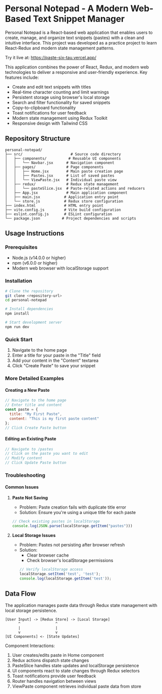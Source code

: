# Personal Notepad - A Modern Web-Based Text Snippet Manager

Personal Notepad is a React-based web application that enables users to create, manage, and organize text snippets (pastes) with a clean and intuitive interface. 
This project was developed as a practice project to learn React-Redux and modern state management patterns.

Try it live at: https://paste-six-tau.vercel.app/

This application combines the power of React, Redux, and modern web technologies to deliver a responsive and user-friendly experience. 
Key features include:
- Create and edit text snippets with titles
- Real-time character counting and limit warnings
- Persistent storage using browser's local storage
- Search and filter functionality for saved snippets
- Copy-to-clipboard functionality
- Toast notifications for user feedback
- Modern state management using Redux Toolkit
- Responsive design with Tailwind CSS

## Repository Structure
```
personal-notepad/
├── src/                      # Source code directory
│   ├── components/          # Reusable UI components
│   │   └── Navbar.jsx      # Navigation component
│   ├── pages/              # Page components
│   │   ├── Home.jsx        # Main paste creation page
│   │   ├── Pastes.jsx      # List of saved pastes
│   │   └── ViewPaste.jsx   # Individual paste view
│   ├── redux/              # Redux state management
│   │   └── pasteSlice.jsx  # Paste-related actions and reducers
│   ├── App.jsx             # Main application component
│   ├── main.jsx           # Application entry point
│   └── store.js           # Redux store configuration
├── index.html             # HTML entry point
├── vite.config.js         # Vite build configuration
├── eslint.config.js       # ESLint configuration
└── package.json          # Project dependencies and scripts
```

## Usage Instructions
### Prerequisites
- Node.js (v14.0.0 or higher)
- npm (v6.0.0 or higher)
- Modern web browser with localStorage support

### Installation
```bash
# Clone the repository
git clone <repository-url>
cd personal-notepad

# Install dependencies
npm install

# Start development server
npm run dev
```

### Quick Start
1. Navigate to the home page
2. Enter a title for your paste in the "Title" field
3. Add your content in the "Content" textarea
4. Click "Create Paste" to save your snippet

### More Detailed Examples
#### Creating a New Paste
```jsx
// Navigate to the home page
// Enter title and content
const paste = {
  title: "My First Paste",
  content: "This is my first paste content"
};
// Click Create Paste button
```

#### Editing an Existing Paste
```jsx
// Navigate to /pastes
// Click on the paste you want to edit
// Modify content
// Click Update Paste button
```

### Troubleshooting
#### Common Issues
1. **Paste Not Saving**
   - Problem: Paste creation fails with duplicate title error
   - Solution: Ensure you're using a unique title for each paste
   ```javascript
   // Check existing pastes in localStorage
   console.log(JSON.parse(localStorage.getItem("pastes")))
   ```

2. **Local Storage Issues**
   - Problem: Pastes not persisting after browser refresh
   - Solution: 
     - Clear browser cache
     - Check browser's localStorage permissions
     ```javascript
     // Verify localStorage access
     localStorage.setItem('test', 'test');
     console.log(localStorage.getItem('test'));
     ```

## Data Flow
The application manages paste data through Redux state management with local storage persistence.

```ascii
[User Input] -> [Redux Store] -> [Local Storage]
      ^                ^
      |                |
      v                v
[UI Components] <- [State Updates]
```

Component Interactions:
1. User creates/edits paste in Home component
2. Redux actions dispatch state changes
3. PasteSlice handles state updates and localStorage persistence
4. UI components react to state changes through Redux selectors
5. Toast notifications provide user feedback
6. Router handles navigation between views
7. ViewPaste component retrieves individual paste data from store
